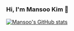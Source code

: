 ### Hi, I'm Mansoo Kim 👋

[![Mansoo's GitHub stats](https://github-readme-stats.vercel.app/api?username=mansoo-kim&count_private=true)](https://github.com/anuraghazra/github-readme-stats)

<!--
**mansookim/mansookim** is a ✨ _special_ ✨ repository because its `README.md` (this file) appears on your GitHub profile.

Here are some ideas to get you started:

- 🔭 I’m currently working on ...
- 🌱 I’m currently learning ...
- 👯 I’m looking to collaborate on ...
- 🤔 I’m looking for help with ...
- 💬 Ask me about ...
- 📫 How to reach me: ...
- 😄 Pronouns: ...
- ⚡ Fun fact: ...
-->
